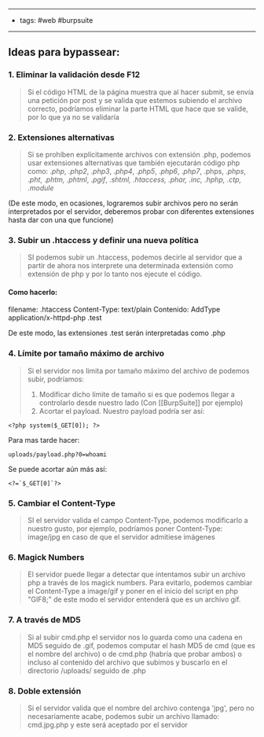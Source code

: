 ------
- tags: #web #burpsuite 
---------------

## Ideas para bypassear:
### 1. Eliminar la validación desde F12
> Si el código HTML de la página muestra que al hacer submit, se envía una petición por post y se valida que estemos subiendo el archivo correcto, podríamos eliminar la parte HTML que hace que se valide, por lo que ya no se validaría

### 2. Extensiones alternativas
> 	Si se prohíben explícitamente archivos con extensión .php, podemos usar extensiones alternativas que también ejecutarán código php como: 
> 		._php_, _.php2_, _.php3_, ._php4_, ._php5_, ._php6_, ._php7_, .phps, ._phps_, ._pht_, ._phtm, .phtml_, ._pgif_, _.shtml, .htaccess, .phar, .inc, .hphp, .ctp, .module_

(De este modo, en ocasiones, lograremos subir archivos pero no serán interpretados por el servidor, deberemos probar con diferentes extensiones hasta dar con una que funcione)


### 3. Subir un .htaccess y definir una nueva política
> SI podemos subir un .htaccess, podemos decirle al servidor que a partir de ahora nos interprete una determinada extensión como extensión de php y por lo tanto nos ejecute el código.

#### Como hacerlo:
filename: .htaccess
Content-Type: text/plain
Contenido:
AddType application/x-httpd-php .test

De este modo, las extensiones .test serán interpretadas como .php

### 4. Límite por tamaño máximo de archivo
> Si el servidor nos limita por tamaño máximo del archivo de podemos subir, podríamos:
> 1. Modificar dicho límite de tamaño si es que podemos llegar a controlarlo desde nuestro lado (Con [[BurpSuite]] por ejemplo)
> 2. Acortar el payload. Nuestro payload podría ser así:

	<?php system($_GET[0]); ?>

Para mas tarde hacer:

	uploads/payload.php?0=whoami

Se puede acortar aún más así:

	<?=`$_GET[0]`?>


### 5. Cambiar el Content-Type
> SI el servidor valida el campo Content-Type, podemos modificarlo a nuestro gusto, por ejemplo, podríamos poner
> Content-Type: image/jpg en caso de que el servidor admitiese imágenes


### 6. Magick Numbers
> El servidor puede llegar a detectar que intentamos subir un archivo php a través de los magick numbers.
> Para evitarlo, podemos cambiar el Content-Type a image/gif y poner en el inicio del script en php "GIF8;" de este modo 
> el servidor entenderá que es un archivo gif.


### 7. A través de MD5
> Si al subir cmd.php el servidor nos lo guarda como una cadena en MD5 seguido de .gif, podemos computar el hash MD5 de cmd (que es el nombre del archivo) o de cmd.php (habría que probar ambos) o incluso al contenido del archivo que subimos y buscarlo en el directorio /uploads/ seguido de .php


### 8. Doble extensión
> Si el servidor valida que el nombre del archivo contenga 'jpg', pero no necesariamente acabe, podemos subir un archivo llamado:
> cmd.jpg.php y este será aceptado por el servidor




















